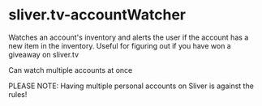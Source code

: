 # sliver.tv-accountWatcher
Watches an account's inventory and alerts the user if the account has a new item in the inventory. Useful for figuring out if you have won a giveaway on sliver.tv

Can watch multiple accounts at once


PLEASE NOTE: Having multiple personal accounts on Sliver is against the rules!

